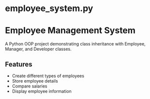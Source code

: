 # employee_system.py
# Employee Management System

A Python OOP project demonstrating class inheritance with Employee, Manager, and Developer classes.

## Features
- Create different types of employees
- Store employee details
- Compare salaries
- Display employee information

